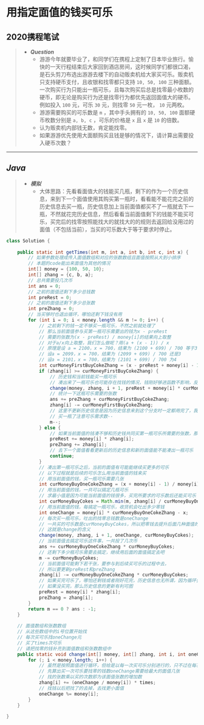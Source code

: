 # 用指定面值的钱买可乐

## 2020携程笔试

> - ***Question***
>   - 游游今年就要毕业了，和同学们在携程上定制了日本毕业旅行。愉快的一天行程结束后大家回到酒店房间，这时候同学们都很口渴，是石头剪刀布选出游游去楼下的自动贩卖机给大家买可乐。贩卖机只支持硬币支付，且收银和找零都只支持 `10, 50, 100` 三种面额。一次购买行为只能出一瓶可乐，且每次购买后总是找零最小枚数的硬币，即无论是购买行为还是找零行为都优先返回面值大的硬币。例如投入 `100` 元，可乐 `30` 元，则找零 `50` 元一枚， `10` 元两枚。
>   - 游游需要购买的可乐数是 `m` ，其中手头拥有的 `10, 50, 100` 面额硬币枚数分别是 `a, b, c` ，可乐的价格是 `x` 且 `x` 是 `10` 的倍数。
>   - 认为贩卖机内部钱无数，肯定能找零。
>   - 如果游游优先使用大面额购买且钱是够的情况下，请计算出需要投入硬币次数？

---

## *Java*

> - ***模拟***
>   - 大体思路：先看看面值大的钱能买几瓶，剩下的作为一个历史信息，来到下一个面值使用其购买第一瓶时，看看能不能花完之前的历史信息去买一瓶，历史信息加上当前面值都买不了一瓶就去下一瓶，不然就花完历史信息，然后看看当前面值剩下的钱能不能买可乐，买完后的找零按照能找大的就找大的的规则去返回给没用过的面值（不包括当前），当买的可乐数大于等于要求时停止。

```java
class Solution {
    
    public static int getTimes(int m, int a, int b, int c, int x) {
        // 如果参数处理成传入面值数组和对应的张数数组且面值按照从大到小排序
        // 本题的code能出来面值为其他的情况
        int[] money = {100, 50, 10};
        int[] zhang = {c, b, a};
        // 总共需要投几次币
        int ans = 0;
        // 之前的面值还剩下多少总钱数
        int preRest = 0;
        // 之前的面值还剩下多少总张数
        int preZhang = 0;
        // 当买够时也退出循环，哪怕还剩下钱没有用
        for (int i = 0; i < money.length && m != 0; i++) {
            // 之前剩下的钱一定不够买一瓶可乐，不然之前就处理了
            // 那么当前面值参与买第一瓶可乐需要出的钱为x - preRest
            // 需要的张数为(x - preRest) / money[i]的结果向上取整
            // 对于a/x向上取整，我们怎么做呢？用(a + (x - 1)) / x
            // 原理是设 a = 2100，x = 700，结果为 (2100 + 699) / 700 等于3
            // 设a = 2099，x = 700，结果为 (2099 + 699) / 700 还是3
            // 设a = 2101，x = 700，结果为 (2101 + 699) / 700 为4
            int curMoneyFirstBuyCokeZhang = (x - preRest + money[i] - 1) / money[i];
            if (zhang[i] >= curMoneyFirstBuyCokeZhang) {
                // 历史钱和当前钱能买一瓶可乐
                // 凑出来了一瓶可乐也可能存在找钱的情况，钱刚好够进函数不影响，反正找零为0怎么计算都是0
                change(money, zhang, i + 1, preRest + money[i] * curMoneyFirstBuyCokeZhang - x, 1);
                // 统计一下这瓶可乐需要的张数
                ans += preZhang + curMoneyFirstBuyCokeZhang;
                zhang[i] -= curMoneyFirstBuyCokeZhang;
                // 这里不更新历史信息是因为历史信息来到这个分支时一定都用完了，我们直接看使用当前面值剩下的钱怎么说
                // 买一瓶了注意可乐需求数--
                m--;
            } else {
                // 如果当前面值的钱凑不够和历史钱共同买第一瓶可乐所需要的张数，那么把当前面值加入到历史信息中
                preRest += money[i] * zhang[i];
                preZhang += zhang[i];
                // 去下一个面值看看更新后的历史信息和新的面值能不能凑出一瓶可乐
                continue;
            }
            // 凑出第一瓶可乐之后，当前的面值有可能能继续买更多的可乐
            // 以下过程就是后续的可乐怎么用当前面值的钱来买
            // 用当前面值的钱，买一瓶可乐需要几张
            int curMoneyBuyOneCokeZhang = (x + money[i] - 1) / money[i];
            // 用当前面值的钱，一共可以搞定几瓶可乐
            // 求最小值是因为可能当前面值的钱很多，买完所要求的可乐数后还能买可乐
            int curMoneyBuyCokes = Math.min(m, zhang[i] / curMoneyBuyOneCokeZhang);
            // 用当前面值的钱，每搞定一瓶可乐，收货机会吐出多少零钱
            int oneChange = money[i] * curMoneyBuyOneCokeZhang - x;
            // 每次买一瓶可乐，吐出的找零总钱数是oneChange
            // 一共买的可乐数是curMoneyBuyCokes，所以把零钱去提升后面几种面值的硬币数，
            // 这就是change的含义
            change(money, zhang, i + 1, oneChange, curMoneyBuyCokes);
            // 当前面值去搞定可乐这件事，一共投了几次币
            ans += curMoneyBuyOneCokeZhang * curMoneyBuyCokes;
            // 还剩下多少瓶可乐需要去搞定，继续用后面的面值搞定去吧
            m -= curMoneyBuyCokes;
            // 当前面值可能剩下若干张，要参与到后续买可乐的过程中去，
            // 所以要更新preRest和preZhang
            zhang[i] -= curMoneyBuyOneCokeZhang * curMoneyBuyCokes;
            // 如果买完可乐了，哪怕还剩钱或者刚好花完，历史信息也无所谓，因为循环会结束
            // 如果没买完，那么历史信息的更新有利可图
            preRest = money[i] * zhang[i];
            preZhang = zhang[i];
        }
        return m == 0 ? ans : -1;
    }
    
    // 面值数组和张数数组
    // 从这些数组中的i号位置开始找
    // 每次买可乐找oneChange元
    // 买了times次可乐
    // 请把找零的钱补充到面值数组和张数数组中
    public static void change(int[] money, int[] zhang, int i, int oneChange, int times) {
        for (; i < money.length; i++) {
            // 虽然是按照面值进行循环，但给是以每一次买可乐分别进行的，只不过在每次找一样的零的情况下，统一计算每个面值要找的罢了
            // 先算出买一次可乐要找零的钱数oneChange需要给最大的面值几张
            // 找的张数乘以买的次数即为该面值张数的增加数
            zhang[i] += (oneChange / money[i]) * times;
            // 找钱以后把找了的去掉，去找更小面值
            oneChange %= money[i];
        }
    }
    
}

```
